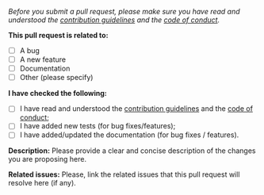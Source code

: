 _Before you submit a pull request, please make sure you have read and understood the [contribution guidelines](https://github.com/xavidop/genkitx-huggingface/blob/main/CONTRIBUTING.md) and the [code of conduct](https://github.com/xavidop/genkitx-huggingface/blob/main/CODE_OF_CONDUCT.md)._

**This pull request is related to:**

- [ ] A bug
- [ ] A new feature
- [ ] Documentation
- [ ] Other (please specify)

**I have checked the following:**

- [ ] I have read and understood the [contribution guidelines](https://github.com/xavidop/genkitx-huggingface/blob/main/CONTRIBUTING.md) and the [code of conduct](https://github.com/xavidop/genkitx-huggingface/blob/main/CODE_OF_CONDUCT.md);
- [ ] I have added new tests (for bug fixes/features);
- [ ] I have added/updated the documentation (for bug fixes / features).

**Description:**
Please provide a clear and concise description of the changes you are proposing here.

**Related issues:**
Please, link the related issues that this pull request will resolve here (if any).
